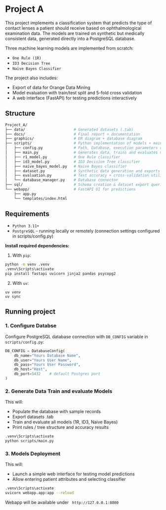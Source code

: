# Project A

This project implements a classification system that predicts the type of contact lenses a patient should receive based on ophthalmological examination data.
The models are trained on synthetic but medically consistent data, generated directly into a PostgreSQL database.

Three machine learning models are implemented from scratch:  
- `One Rule (1R)`  
- `ID3 Decision Tree`  
- `Naive Bayes Classifier`  

The project also includes:  
- Export of data for Orange Data Mining  
- Model evaluation with train/test split and 5-fold cross validation  
- A web interface (FastAPI) for testing predictions interactively  

## Structure

```bash
Project_A/
├── data/                      # Generated datasets (.tab)
├── docs/                      # Final report + documentation
├── graphics/                  # ER diagram + database diagram
├── scripts/                   # Python implementation of models + main runner
│   ├── config.py              # Path, Database, execution parameters configuration
│   ├── main.py                # Generates data, trains and evaluates models
│   ├── r1_model.py            # One Rule classifier
│   ├── id3_model.py           # ID3 Decision Tree classifier
│   ├── naive_bayes_model.py   # Naive Bayes classifier
│   ├── dataset.py             # Synthetic data generation and exports
│   ├── evaluation.py          # Test accuracy + cross-validation utilities
│   └── database_manager.py    # Database connector
├── sql/                       # Schema creation & dataset export queries
└── webapp/                    # FastAPI UI for predictions
    ├── app.py
    └── templates/index.html

```

## Requirements

- `Python 3.11+`
- `PostgreSQL` - running locally or remotely (connection settings configured in scripts/config.py)

**Install required dependencies:**
1. With `pip`:
```bash
python -m venv .venv
.venv\Scripts\activate
pip install fastapi uvicorn jinja2 pandas psycopg2
```

2. With `uv`:
```
uv venv
uv sync
```

## Running project

### 1. Configure Databse

Configure PostgreSQL database connection with `DB_CONFIG` variable in `scripts/config.py`:
```python
DB_CONFIG = DatabaseConfig(
    db_name="Yours Database Name",
    db_user="Yours User Name",
    db_pass="Yours User Password",
    db_host="Host",
    db_port=5432    # default Postgres port
)
```

### 2. Generate Data Train and evaluate Models

This will:
- Populate the database with sample records  
- Export datasets .tab  
- Train and evaluate all models (1R, ID3, Naive Bayes)  
- Print rules / tree structure and accuracy results  

```bash
.venv\Scripts\activate
python scripts/main.py
```

### 3. Models Deployment

This will:
- Launch a simple web interface for testing model predictions  
- Allow entering patient attributes and selecting classifier  


```bash
.venv\Scripts\activate
uvicorn webapp.app:app --reload
```

Webapp will be available under ` http://127.0.0.1:8000`